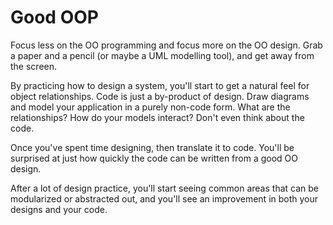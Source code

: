 # Good OOP

Focus less on the OO programming and focus more on the OO design. 
Grab a paper and a pencil (or maybe a UML modelling tool), and get away from the screen.

By practicing how to design a system, you'll start to get a natural feel for object relationships. 
Code is just a by-product of design. 
Draw diagrams and model your application in a purely non-code form. 
What are the relationships? 
How do your models interact?
Don't even think about the code.

Once you've spent time designing, then translate it to code.
You'll be surprised at just how quickly the code can be written from a good OO design.

After a lot of design practice, 
you'll start seeing common areas that can be modularized or abstracted out, 
and you'll see an improvement in both your designs and your code.